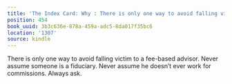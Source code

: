 ```yaml
---
title: 'The Index Card: Why : There is only one way to avoid falling victim to a fee-based…'
position: 454
book_uuid: 3b3c636e-878a-459a-adc5-8da017f35bc6
location: '1307'
source: kindle
---
```


There is only one way to avoid falling victim to a fee-based advisor. Never assume someone is a fiduciary. Never assume he doesn’t ever work for commissions. Always ask.
